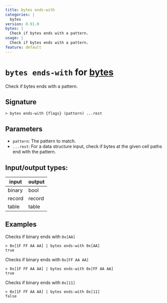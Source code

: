 ```yaml
---
title: bytes ends-with
categories: |
  bytes
version: 0.91.0
bytes: |
  Check if bytes ends with a pattern.
usage: |
  Check if bytes ends with a pattern.
feature: default
---
```

<!-- This file is automatically generated. Please edit the command in https://github.com/nushell/nushell instead. -->

# `bytes ends-with` for [bytes](/commands/categories/bytes.md)

<div class='command-title'>Check if bytes ends with a pattern.</div>

## Signature

```> bytes ends-with {flags} (pattern) ...rest```

## Parameters

 -  `pattern`: The pattern to match.
 -  `...rest`: For a data structure input, check if bytes at the given cell paths end with the pattern.


## Input/output types:

| input  | output |
| ------ | ------ |
| binary | bool   |
| record | record |
| table  | table  |
## Examples

Checks if binary ends with `0x[AA]`
```nu
> 0x[1F FF AA AA] | bytes ends-with 0x[AA]
true
```

Checks if binary ends with `0x[FF AA AA]`
```nu
> 0x[1F FF AA AA] | bytes ends-with 0x[FF AA AA]
true
```

Checks if binary ends with `0x[11]`
```nu
> 0x[1F FF AA AA] | bytes ends-with 0x[11]
false
```
